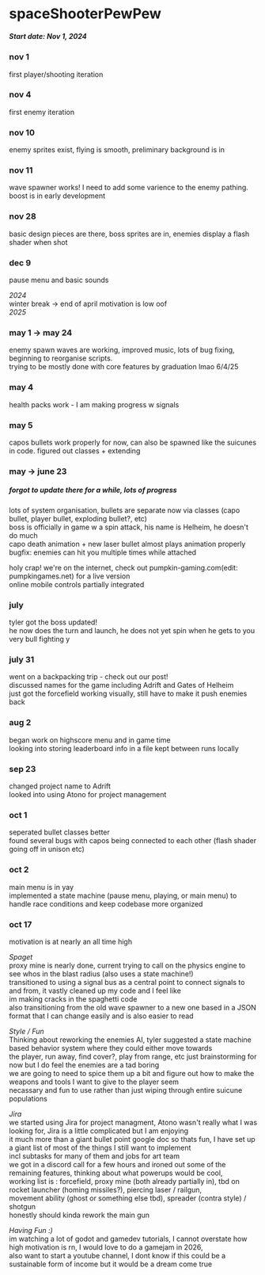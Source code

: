 # spaceShooterPewPew

##### Start date: Nov 1, 2024

### nov 1 
first player/shooting iteration  
### nov 4 
first enemy iteration
### nov 10 
enemy sprites exist, flying is smooth, preliminary background is in
### nov 11
wave spawner works! I need to add some varience to the enemy pathing. boost is in early development
### nov 28
basic design pieces are there, boss sprites are in, enemies display a flash shader when shot
### dec 9
pause menu and basic sounds

*2024*  
winter break  -> end of april  motivation is low oof  
*2025*  

### may 1 -> may 24  
enemy spawn waves are working, improved music, lots of bug fixing, beginning to reorganise scripts.  
trying to be mostly done with core features by graduation    lmao 6/4/25
### may 4 
health packs work - I am making progress w signals
### may 5 
capos bullets work properly for now, can also be spawned like the suicunes in code. figured out classes + extending

### may  -> june 23 
##### forgot to update there for a while, lots of progress
lots of system organisation, bullets are separate now via classes (capo bullet, player bullet, exploding bullet?, etc)  
boss is officially in game w a spin attack, his name is Helheim, he doesn't do much  
capo death animation + new laser bullet almost plays animation properly  
bugfix: enemies can hit you multiple times while attached  

holy crap! we're on the internet, check out pumpkin-gaming.com(edit: pumpkingames.net) for a live version  
online mobile controls partially integrated  

### july
tyler got the boss updated!  
he now does the turn and launch, he does not yet spin when he gets to you  
very bull fighting y  

### july 31
went on a backpacking trip - check out our post!  
discussed names for the game including Adrift and Gates of Helheim  
just got the forcefield working visually, still have to make it push enemies back  

### aug 2
began work on highscore menu and in game time  
looking into storing leaderboard info in a file kept between runs locally  

### sep 23
changed project name to Adrift  
looked into using Atono for project management  

### oct 1
seperated bullet classes better  
found several bugs with capos being connected to each other (flash shader going off in unison etc)

### oct 2
main menu is in yay  
implemented a state machine (pause menu, playing, or main menu) to handle race conditions and keep codebase more organized

### oct 17
motivation is at nearly an all time high  

 *Spaget*  
proxy mine is nearly done, current trying to call on the physics engine to see whos in the blast radius (also uses a state machine!)  
transitioned to using a signal bus as a central point to connect signals to and from, it vastly cleaned up my code and I feel like  
im making cracks in the spaghetti code  
also transitioning from the old wave spawner to a new one based in a JSON format that I can change easily and is also easier to read  

 *Style / Fun*  
Thinking about reworking the enemies AI, tyler suggested a state machine based behavior system where they could either move towards  
the player, run away, find cover?, play from range, etc  just brainstorming for now but I do feel the enemies are a tad boring  
we are going to need to spice them up a bit and figure out how to make the weapons and tools I want to give to the player seem   
necassary and fun to use rather than just wiping through entire suicune populations  

 *Jira*  
we started using Jira for project managment, Atono wasn't really what I was looking for, Jira is a little complicated but I am enjoying  
it much more than a giant bullet point google doc so thats fun, I have set up a giant list of most of the things I still want to implement  
incl subtasks for many of them and jobs for art team  
we got in a discord call for a few hours and ironed out some of the remaining features, thinking about what powerups would be cool,  
working list is : forcefield, proxy mine (both already partially in), tbd on rocket launcher (homing missiles?), piercing laser / railgun,   
movement ability (ghost or something else tbd), spreader (contra style) / shotgun  
honestly should kinda rework the main gun  

 *Having Fun :)*  
im watching a lot of godot and gamedev tutorials, I cannot overstate how high motivation is rn, I would love to do a gamejam in 2026,  
also want to start a youtube channel, I dont know if this could be a sustainable form of income but it would be a dream come true  
